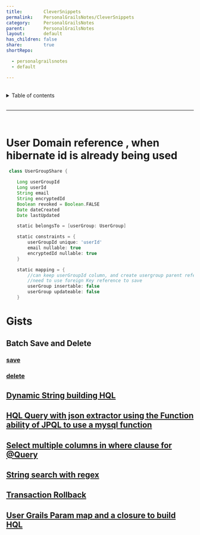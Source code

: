 ```yaml
---
title:        CleverSnippets
permalink:    PersonalGrailsNotes/CleverSnippets
category:     PersonalGrailsNotes
parent:       PersonalGrailsNotes
layout:       default
has_children: false
share:        true
shortRepo:

  - personalgrailsnotes
  - default

---
```



<br/>  

<details markdown="block">  
<summary>  
Table of contents  
</summary>  
{: .text-delta }  
1. TOC  
{:toc}  
</details>  

<br/>  

***  

<br/>  

# User Domain reference , when hibernate id is already being used

```groovy  
 class UserGroupShare {

    Long userGroupId
    Long userId
    String email
    String encryptedId
    Boolean revoked = Boolean.FALSE
    Date dateCreated
    Date lastUpdated

    static belongsTo = [userGroup: UserGroup]

    static constraints = {
        userGroupId unique: 'userId'
        email nullable: true
        encryptedId nullable: true
    }

    static mapping = {
        //can keep userGroupId column, and create usergroup parent reference without creating new db column  
        //need to use foreign Key reference to save  
        userGroup insertable: false
        userGroup updateable: false
    }  
```

# Gists

## Batch Save and Delete

### <a href="https://gist.github.com/14paxton/b7f8be4d37b29eb2d25e1a2e993f5bf4"> save </a>

### <a href="https://gist.github.com/14paxton/74672cad5253c56c36efc6473078de34"> delete </a>

## [Dynamic String building HQL](https://gist.github.com/14paxton/0ed8e82644cd661dc8c9fc0d4b8c2009)

## [HQL Query with json extractor using the Function ability of JPQL to use a mysql function](https://gist.github.com/14paxton/b5a8d600dc4066010b4067bd8968f613)

## [Select multiple columns in where clause for @Query](https://gist.github.com/14paxton/e72c14086f5d9a6a0c58dc8463b93561)

## [String search with regex](https://gist.github.com/14paxton/a5382dd3898484bf560dc29e8463409c)

## [Transaction Rollback](https://gist.github.com/14paxton/a212d86552b05b95ef91ee444197fd4e)

## [User Grails Param map and a closure to build HQL](https://gist.github.com/14paxton/42e595a1bf50e44031b6be6c034003d9)